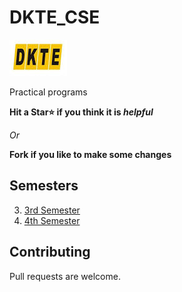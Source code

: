 # DKTE_CSE
![](icon.jpeg)

Practical programs

**Hit a Star⭐ if you think it is _helpful_**

_Or_

**Fork if you like to make some changes**

## Semesters

3. [3rd Semester](DSY_3rd_Semester)
4. [4th Semester](4th_Semester)

## Contributing

Pull requests are welcome.
